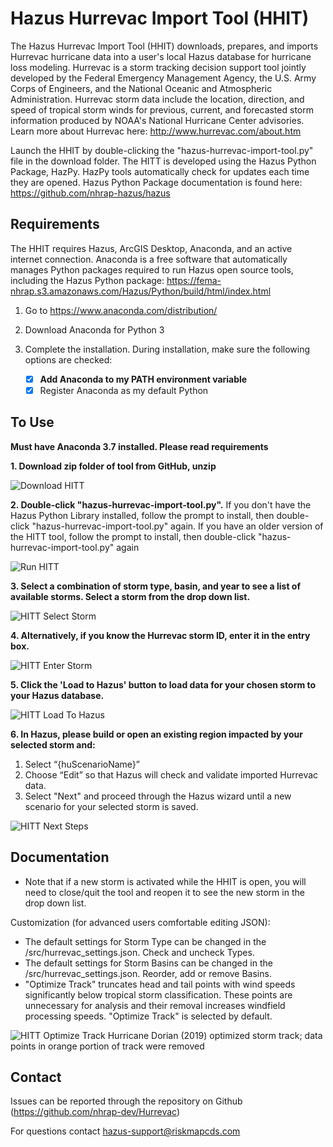 # Hazus Hurrevac Import Tool (HHIT)
The Hazus Hurrevac Import Tool (HHIT) downloads, prepares, and imports Hurrevac hurricane data into a user's local Hazus database for hurricane loss modeling. Hurrevac is a storm tracking decision support tool jointly developed by the Federal Emergency Management Agency, the U.S. Army Corps of Engineers, and the National Oceanic and Atmospheric Administration. Hurrevac storm data include the location, direction, and speed of tropical storm winds for previous, current, and forecasted storm information produced by NOAA's National Hurricane Center advisories. Learn more about Hurrevac here: http://www.hurrevac.com/about.htm 

Launch the HHIT by double-clicking the "hazus-hurrevac-import-tool.py" file in the download folder. The HITT is developed using the Hazus Python Package, HazPy. HazPy tools automatically check for updates each time they are opened. Hazus Python Package documentation is found here: https://github.com/nhrap-hazus/hazus

## Requirements

The HHIT requires Hazus, ArcGIS Desktop, Anaconda, and an active internet connection. Anaconda is a free software that automatically manages Python packages required to run Hazus open source tools, including the Hazus Python package: https://fema-nhrap.s3.amazonaws.com/Hazus/Python/build/html/index.html

1. Go to https://www.anaconda.com/distribution/

2. Download Anaconda for Python 3

3. Complete the installation. During installation, make sure the following options are checked:
   - [x] **Add Anaconda to my PATH environment variable**
   - [x] Register Anaconda as my default Python

## To Use

**Must have Anaconda 3.7 installed. Please read requirements**

**1. Download zip folder of tool from GitHub, unzip**

![Download HITT](src/assets/images/DownloadHITT.jpg "Download HITT") 

**2. Double-click "hazus-hurrevac-import-tool.py".** If you don't have the Hazus Python Library installed, follow the prompt to install, then double-click "hazus-hurrevac-import-tool.py" again. If you have an older version of the HITT tool, follow the prompt to install, then double-click "hazus-hurrevac-import-tool.py" again

![Run HITT](src/assets/images/RunHITT.jpg "Run HITT") 

**3. Select a combination of storm type, basin, and year to see a list of available storms. Select a storm from the drop down list.**

![HITT Select Storm](src/assets/images/SelectStorm.jpg "HHIT Select Storm") 

**4. Alternatively, if you know the Hurrevac storm ID, enter it in the entry box.**

![HITT Enter Storm](src/assets/images/EnterStorm.jpg "HHIT Enter Storm")

**5. Click the 'Load to Hazus' button to load data for your chosen storm to your Hazus database.**

![HITT Load To Hazus](src/assets/images/LoadToHazus.jpg "HHIT Load To Hazus")

**6. In Hazus, please build or open an existing region impacted by your selected storm and:**
   1. Select “{huScenarioName}”
   2. Choose “Edit” so that Hazus will check and validate imported Hurrevac data.
   3. Select "Next" and proceed through the Hazus wizard until a new scenario for your selected storm is saved.

![HITT Next Steps](src/assets/images/NextSteps.png "HHIT Next Steps")

## Documentation

- Note that if a new storm is activated while the HHIT is open, you will need to close/quit the tool and reopen it to see the new storm in the drop down list.

Customization (for advanced users comfortable editing JSON):
- The default settings for Storm Type can be changed in the /src/hurrevac_settings.json. Check and uncheck Types.
- The default settings for Storm Basins can be changed in the /src/hurrevac_settings.json. Reorder, add or remove Basins.
- "Optimize Track" truncates head and tail points with wind speeds significantly below tropical storm classification. These points are unnecessary for analysis and their removal increases windfield processing speeds. "Optimize Track" is selected by default.

![HITT Optimize Track](src/assets/images/Dorian2019OptimizedTrackComparison.JPG "HHIT Optimize Track")
Hurricane Dorian (2019) optimized storm track; data points in orange portion of track were removed

## Contact

Issues can be reported through the repository on Github (https://github.com/nhrap-dev/Hurrevac)

For questions contact hazus-support@riskmapcds.com
